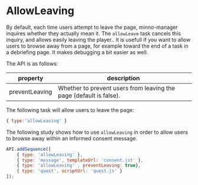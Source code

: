 # AllowLeaving

By default, each time users attempt to leave the page, minno-manager inquires whether they actually mean it.
The `allowLeave` task cancels this inquiry, and allows easily leaving the player..
It is usefull if you want to allow users to browse away from a page, for example toward the end of a task in a debriefing page.
It makes debugging a bit easier as well.

The API is as follows:

property        | description
--------------- | ---------------------
preventLeaving  | Whether to prevent users from leaving the page (default is false).

The following task will allow users to leave the page:

```javascript
{ type:'allowLeaving' }
```

The following study shows how to use `allowLeaving` in order to allow users to browse away within an informed consent message.

```javascript
API.addSequence([
    { type: 'allowLeaving' },
    { type: 'message', templateUrl: 'consent.jst' },
    { type: 'allowLeaving' , preventLeaving: true},
    { type: 'quest', scriptUrl: 'quest.js' }
]);
```

